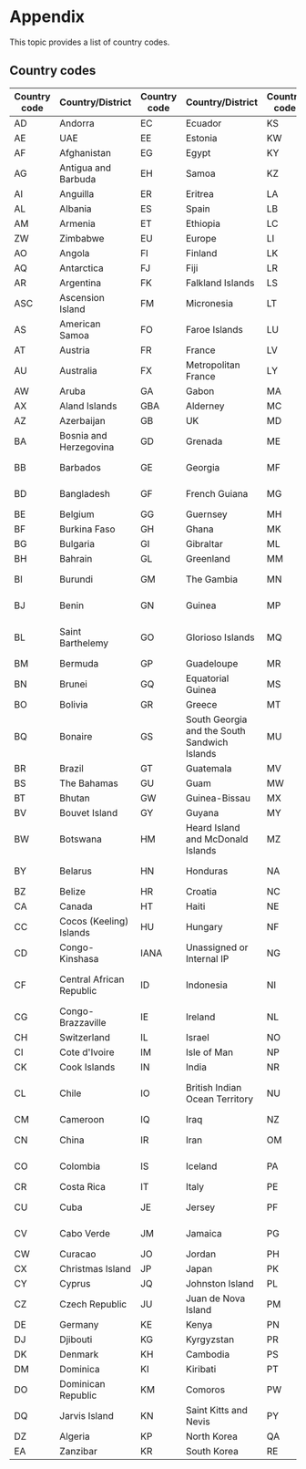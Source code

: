 # Appendix

This topic provides a list of country codes.

## Country codes

|Country code|Country/District|Country code|Country/District|Country code|Country/District|Country code|Country/District|
|------------|----------------|------------|----------------|------------|----------------|------------|----------------|
|AD|Andorra|EC|Ecuador|KS|Kosovo|RO|Romania|
|AE|UAE|EE|Estonia|KW|Kuwait|RS|Serbia|
|AF|Afghanistan|EG|Egypt|KY|Cayman Islands|RU|Russia|
|AG|Antigua and Barbuda|EH|Samoa|KZ|Kazakhstan|RW|Rwanda|
|AI|Anguilla|ER|Eritrea|LA|Laos|SA|Saudi Arabia|
|AL|Albania|ES|Spain|LB|Lebanon|SB|Solomon Islands|
|AM|Armenia|ET|Ethiopia|LC|Saint Lucia|SC|Seychelles|
|ZW|Zimbabwe|EU|Europe|LI|Liechtenstein|SD|Sudan|
|AO|Angola|FI|Finland|LK|Sri Lanka|SE|Sweden|
|AQ|Antarctica|FJ|Fiji|LR|Liberia|SG|Singapore|
|AR|Argentina|FK|Falkland Islands|LS|Lesotho|SH|Helena|
|ASC|Ascension Island|FM|Micronesia|LT|Lithuania|SI|Slovenia|
|AS|American Samoa|FO|Faroe Islands|LU|Luxembourg|SJ|Svalbard and Jan Mayen|
|AT|Austria|FR|France|LV|Latvia|SK|Slovakia|
|AU|Australia|FX|Metropolitan France|LY|Libya|SL|Sierra Leone|
|AW|Aruba|GA|Gabon|MA|Morocco|SM|San Marino|
|AX|Aland Islands|GBA|Alderney|MC|Monaco|SN|Senegal|
|AZ|Azerbaijan|GB|UK|MD|Moldova|SO|Somalia|
|BA|Bosnia and Herzegovina|GD|Grenada|ME|Montenegro|SR|Suriname|
|BB|Barbados|GE|Georgia|MF|Collectivity of Saint Martin|SS|South Sudan|
|BD|Bangladesh|GF|French Guiana|MG|Madagascar|ST|Sao Tome and Principe|
|BE|Belgium|GG|Guernsey|MH|Marshall Islands|SV|El Salvador|
|BF|Burkina Faso|GH|Ghana|MK|Macedonia|SX|Saint Martin|
|BG|Bulgaria|GI|Gibraltar|ML|Mali|SY|Syria|
|BH|Bahrain|GL|Greenland|MM|Myanmar|SZ|Eswatini|
|BI|Burundi|GM|The Gambia|MN|Mongolia|TC|Turks and Caicos Islands|
|BJ|Benin|GN|Guinea|MP|Northern Mariana Islands|TD|Chad|
|BL|Saint Barthelemy|GO|Glorioso Islands|MQ|Martinique|TF|French Southern and Antarctic Lands|
|BM|Bermuda|GP|Guadeloupe|MR|Mauritania|TG|Togo|
|BN|Brunei|GQ|Equatorial Guinea|MS|Montserrat|TH|Thailand|
|BO|Bolivia|GR|Greece|MT|Malta|TJ|Tajikistan|
|BQ|Bonaire|GS|South Georgia and the South Sandwich Islands|MU|Mauritius|TK|Tokelau|
|BR|Brazil|GT|Guatemala|MV|Maldives|TL|Timor-Leste|
|BS|The Bahamas|GU|Guam|MW|Malawi|TM|Turkmenistan|
|BT|Bhutan|GW|Guinea-Bissau|MX|Mexico|TN|Tunisia|
|BV|Bouvet Island|GY|Guyana|MY|Malaysia|TO|Tonga|
|BW|Botswana|HM|Heard Island and McDonald Islands|MZ|Mozambique|TR|Turkey|
|BY|Belarus|HN|Honduras|NA|Namibia|TT|Trinidad and Tobago|
|BZ|Belize|HR|Croatia|NC|New Caledonia|TV|Tuvalu|
|CA|Canada|HT|Haiti|NE|Niger|TZ|Tanzania|
|CC|Cocos \(Keeling\) Islands|HU|Hungary|NF|Norfolk Island|UA|Ukraine|
|CD|Congo-Kinshasa|IANA|Unassigned or Internal IP|NG|Nigeria|UG|Uganda|
|CF|Central African Republic|ID|Indonesia|NI|Nicaragua|UM|United States Minor Outlying Islands|
|CG|Congo-Brazzaville|IE|Ireland|NL|Netherlands|US|US|
|CH|Switzerland|IL|Israel|NO|Norway|UY|Uruguay|
|CI|Cote d'Ivoire|IM|Isle of Man|NP|Nepal|UZ|Uzbekistan|
|CK|Cook Islands|IN|India|NR|Nauru|VA|Vatican City|
|CL|Chile|IO|British Indian Ocean Territory|NU|Niue|VC|Saint Vincent and the Grenadines|
|CM|Cameroon|IQ|Iraq|NZ|New Zealand|VE|Venezuela|
|CN|China|IR|Iran|OM|Oman|VG|British Virgin Islands|
|CO|Colombia|IS|Iceland|PA|Panama|VI|U.S. Virgin Islands|
|CR|Costa Rica|IT|Italy|PE|Peru|VN|Vietnam|
|CU|Cuba|JE|Jersey|PF|French Polynesia|VU|Vanuatu|
|CV|Cabo Verde|JM|Jamaica|PG|Papua New Guinea|WF|Wallis and Futuna Islands|
|CW|Curacao|JO|Jordan|PH|Philippines|WQ|Easter Island|
|CX|Christmas Island|JP|Japan|PK|Pakistan|WS|Samoan Islands|
|CY|Cyprus|JQ|Johnston Island|PL|Poland|YE|Yemen|
|CZ|Czech Republic|JU|Juan de Nova Island|PM|Saint Pierre and Miquelon|YT|Mayotte|
|DE|Germany|KE|Kenya|PN|Pitcairn Islands|YU|Yugoslavia|
|DJ|Djibouti|KG|Kyrgyzstan|PR|Puerto Rico|ZA|South Africa|
|DK|Denmark|KH|Cambodia|PS|Palestine|ZM|Zambia|
|DM|Dominica|KI|Kiribati|PT|Portugal|ZR|Zaire|
|DO|Dominican Republic|KM|Comoros|PW|Palau|N/A|N/A|
|DQ|Jarvis Island|KN|Saint Kitts and Nevis|PY|Paraguay|N/A|N/A|
|DZ|Algeria|KP|North Korea|QA|Qatar|N/A|N/A|
|EA|Zanzibar|KR|South Korea|RE|Reunion Island|N/A|N/A|

